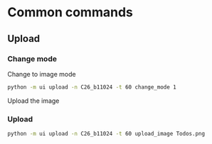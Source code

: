 # Common commands

## Upload

### Change mode

Change to image mode
```bash
python -m ui upload -n C26_b11024 -t 60 change_mode 1
```

Upload the image
### Upload
```bash
python -m ui upload -n C26_b11024 -t 60 upload_image Todos.png 
```